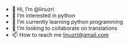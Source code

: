 - 👋 Hi, I’m @linuzri
- 👀 I’m interested in python
- 🌱 I’m currently learning python programming
- 💞️ I’m looking to collaborate on translations
- 📫 How to reach me linuzri@gmail.com

<!---
linuzri/linuzri is a ✨ special ✨ repository because its `README.md` (this file) appears on your GitHub profile.
You can click the Preview link to take a look at your changes.
--->

